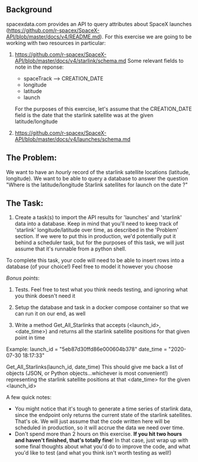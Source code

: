 ## Background
spacexdata.com provides an API to query attributes about SpaceX launches (https://github.com/r-spacex/SpaceX-API/blob/master/docs/v4/README.md). For this exercise we are going to be working with two resources in particular:
1. https://github.com/r-spacex/SpaceX-API/blob/master/docs/v4/starlink/schema.md
  Some relevant fields to note in the reponse:
    - spaceTrack --> CREATION_DATE
    - longitude
    - latitude
    - launch


    For the purposes of this exercise, let's assume that the CREATION_DATE field is the date that the starlink satellite was at the given latitude/longitude

2. https://github.com/r-spacex/SpaceX-API/blob/master/docs/v4/launches/schema.md

## The Problem:
We want to have an *hourly* record of the starlink satellite locations (latitude, longitude). We want to be able to query a database to answer the question "Where is the latitude/longitude Starlink satellites for launch <launch id> on the date <some date here>?"

## The Task:

1. Create a task(s) to import the API results for 'launches' and 'starlink' data into a database. Keep in mind that you'll need to keep track of 'starlink' longitude/latitude over time, as described in the 'Problem' section. If we were to put this in production, we'd potentially put it behind a scheduler task, but for the purposes of this task, we will just assume that it's runnable from a python shell.

To complete this task, your code will need to be able to insert rows into a database (of your choice!) Feel free to model it however you choose

*Bonus points*:
1. Tests. Feel free to test what you think needs testing, and ignoring what you think doesn't need it
2. Setup the database and task in a docker compose container so that we can run it on our end, as well


2. Write a method Get_All_Starlinks that accepts (<launch_id>, <date_time>) and returns all the starlink satellite positions for that given point in time

Example:
launch_id = "5eb87d30ffd86e000604b378"
date_time = "2020-07-30 18:17:33"

Get_All_Starlinks(launch_id, date_time)
This should give me back a list of objects (JSON, or Python objects...whichever is most convenient!) representing the starlink satellite positions at that <date_time> for the given <launch_id>

A few quick notes:
- You might notice that it's tough to generate a time series of starlink data, since the endpoint only returns the current state of the starlink satellites. That's ok. We will just assume that the code written here will be scheduled in production, so it will accrue the data we need over time.
- Don't spend more than 2 hours on this exercise. **If you hit two hours and haven't finished, that's totally fine**! In that case, just wrap up with some final thoughts about what you'd do to improve the code, and what you'd like to test (and what you think isn't worth testing as well!)
